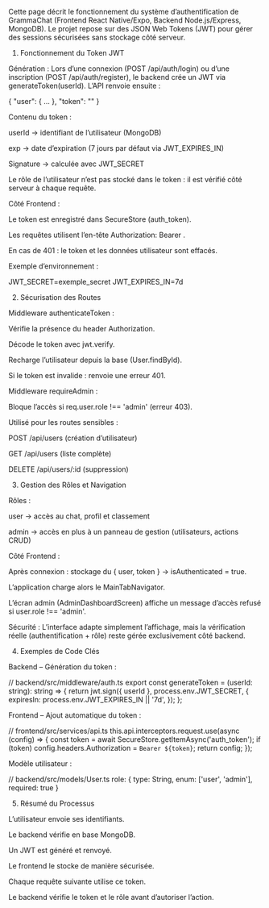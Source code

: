 Cette page décrit le fonctionnement du système d’authentification de GrammaChat (Frontend React Native/Expo, Backend Node.js/Express, MongoDB).
Le projet repose sur des JSON Web Tokens (JWT) pour gérer des sessions sécurisées sans stockage côté serveur.

1. Fonctionnement du Token JWT

Génération :
Lors d’une connexion (POST /api/auth/login) ou d’une inscription (POST /api/auth/register), le backend crée un JWT via generateToken(userId).
L’API renvoie ensuite :

{ "user": { ... }, "token": "<jwt>" }


Contenu du token :

userId → identifiant de l’utilisateur (MongoDB)

exp → date d’expiration (7 jours par défaut via JWT_EXPIRES_IN)

Signature → calculée avec JWT_SECRET

Le rôle de l’utilisateur n’est pas stocké dans le token : il est vérifié côté serveur à chaque requête.

Côté Frontend :

Le token est enregistré dans SecureStore (auth_token).

Les requêtes utilisent l’en-tête Authorization: Bearer <token>.

En cas de 401 : le token et les données utilisateur sont effacés.

Exemple d’environnement :

JWT_SECRET=exemple_secret
JWT_EXPIRES_IN=7d

2. Sécurisation des Routes

Middleware authenticateToken :

Vérifie la présence du header Authorization.

Décode le token avec jwt.verify.

Recharge l’utilisateur depuis la base (User.findById).

Si le token est invalide : renvoie une erreur 401.

Middleware requireAdmin :

Bloque l’accès si req.user.role !== 'admin' (erreur 403).

Utilisé pour les routes sensibles :

POST /api/users (création d’utilisateur)

GET /api/users (liste complète)

DELETE /api/users/:id (suppression)

3. Gestion des Rôles et Navigation

Rôles :

user → accès au chat, profil et classement

admin → accès en plus à un panneau de gestion (utilisateurs, actions CRUD)

Côté Frontend :

Après connexion : stockage du { user, token } → isAuthenticated = true.

L’application charge alors le MainTabNavigator.

L’écran admin (AdminDashboardScreen) affiche un message d’accès refusé si user.role !== 'admin'.

Sécurité :
L’interface adapte simplement l’affichage, mais la vérification réelle (authentification + rôle) reste gérée exclusivement côté backend.

4. Exemples de Code Clés

Backend – Génération du token :

// backend/src/middleware/auth.ts
export const generateToken = (userId: string): string => {
  return jwt.sign({ userId }, process.env.JWT_SECRET, {
    expiresIn: process.env.JWT_EXPIRES_IN || '7d',
  });
};


Frontend – Ajout automatique du token :

// frontend/src/services/api.ts
this.api.interceptors.request.use(async (config) => {
  const token = await SecureStore.getItemAsync('auth_token');
  if (token) config.headers.Authorization = `Bearer ${token}`;
  return config;
});


Modèle utilisateur :

// backend/src/models/User.ts
role: { type: String, enum: ['user', 'admin'], required: true }

5. Résumé du Processus

L’utilisateur envoie ses identifiants.

Le backend vérifie en base MongoDB.

Un JWT est généré et renvoyé.

Le frontend le stocke de manière sécurisée.

Chaque requête suivante utilise ce token.

Le backend vérifie le token et le rôle avant d’autoriser l’action.